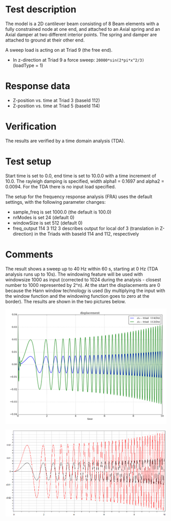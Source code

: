 <!---
  SPDX-FileCopyrightText: 2023 SAP SE

  SPDX-License-Identifier: Apache-2.0

  This file is part of FEDEM - https://openfedem.org
--->

# Test description

The model is a 2D cantilever beam consisting of 8 Beam elements
with a fully constrained node at one end, and attached to
an Axial spring and an Axial damper at two different interior points.
The spring and damper are attached to ground at their other end.

A sweep load is acting on at Triad 9 (the free end).

* In z-direction at Triad 9 a force sweep: `20000*sin(2*pi*x^2/3)` (loadType = 1)

# Response data

* Z-position vs. time at Triad 3 (baseId 112)
* Z-position vs. time at Triad 5 (baseId 114)


# Verification

The results are verified by a time domain analysis (TDA).

# Test setup

Start time is set to 0.0, end time is set to 10.0.0 with a time increment of 10.0.
The rayleigh damping is specified, width alpha1 = 0.1697 and alpha2 = 0.0094.
For the TDA there is no input load specified.

The setup for the frequency response analysis (FRA) uses the default settings,
with the following parameter changes:

* sample_freq is set 1000.0 (the default is 100.0)
* nrModes is set 24 (default 0)
* windowSize is set 512 (default 0)
* freq_output 114 3 112 3 describes output for local dof 3 (translation in Z-direction)
  in the Triads with baseId 114 and 112, respectively

# Comments

The result shows a sweep up to 40 Hz within 60 s, starting at 0 Hz (TDA analysis runs up to 10s).
The windowing feature will be used with windowsize 1000 as input
(corrected to 1024 during the analysis - closest number to 1000 represented by 2^n).
At the start the displacements are 0 because the Hann window technology is used
(by multiplying the input with the window function and the windowing function goes to zero at the border).
The results are shown in the two pictures below.

![Frequency response results](../img/fra_disp_t114_122.png "Z-displacement at Triads 3 and 5 for the FRA")

![Time domain results](../img/tda_disp_t114_122.png "Z-displacement at Triads 3 and 5 for the TDA")
